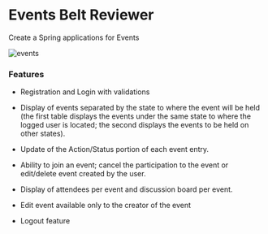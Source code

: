 <div class="module_description active_lesson_with_video ">
									
<h1 id="events-belt-reviewer">Events Belt Reviewer</h1>
<p>Create a Spring applications for Events</p>
<p><img src="https://s3.amazonaws.com/General_V88/boomyeah2015/codingdojo/curriculum/content/chapter/events.png" alt="events"></p>
<h3 id="features">Features</h3>
<ul><li><p>Registration and Login with validations</p></li><li><p>Display of events separated by the state to where the event will be held (the first table displays the events under the same state to where the logged user is located; the second displays the events to be held on other states).</p></li><li><p>Update of the Action/Status portion of each event entry.</p></li><li><p>Ability to join an event; cancel the participation to the event or edit/delete event created by the user.</p></li><li><p>Display of attendees per event and discussion board per event.</p></li><li><p>Edit event available only to the creator of the event</p></li><li><p>Logout feature</p></li></ul>

</div>
